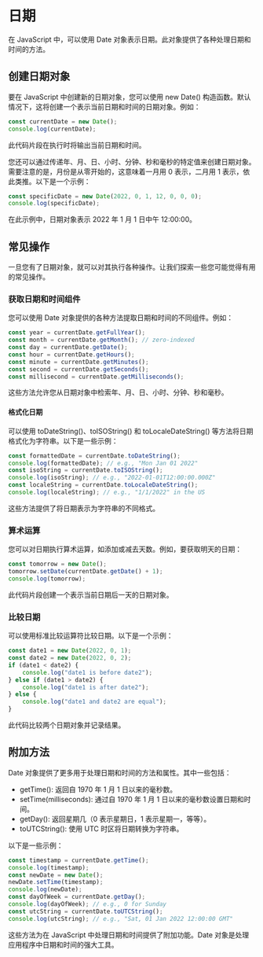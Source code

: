 # 日期

在 JavaScript 中，可以使用 Date 对象表示日期。此对象提供了各种处理日期和时间的方法。

## 创建日期对象

要在 JavaScript 中创建新的日期对象，您可以使用 new Date() 构造函数。默认情况下，这将创建一个表示当前日期和时间的日期对象。例如：

```javascript
const currentDate = new Date();
console.log(currentDate);
```

此代码片段在执行时将输出当前日期和时间。

您还可以通过传递年、月、日、小时、分钟、秒和毫秒的特定值来创建日期对象。需要注意的是，月份是从零开始的，这意味着一月用 0 表示，二月用 1 表示，依此类推。以下是一个示例：

```javascript
const specificDate = new Date(2022, 0, 1, 12, 0, 0, 0);
console.log(specificDate);
```

在此示例中，日期对象表示 2022 年 1 月 1 日中午 12:00:00。

## 常见操作

一旦您有了日期对象，就可以对其执行各种操作。让我们探索一些您可能觉得有用的常见操作。

### 获取日期和时间组件

您可以使用 Date 对象提供的各种方法提取日期和时间的不同组件。例如：

```javascript
const year = currentDate.getFullYear();
const month = currentDate.getMonth(); // zero-indexed
const day = currentDate.getDate();
const hour = currentDate.getHours();
const minute = currentDate.getMinutes();
const second = currentDate.getSeconds();
const millisecond = currentDate.getMilliseconds();
```

这些方法允许您从日期对象中检索年、月、日、小时、分钟、秒和毫秒。

#### 格式化日期

可以使用 toDateString()、toISOString() 和 toLocaleDateString() 等方法将日期格式化为字符串。以下是一些示例：

```javascript
const formattedDate = currentDate.toDateString();
console.log(formattedDate); // e.g., "Mon Jan 01 2022"
const isoString = currentDate.toISOString();
console.log(isoString); // e.g., "2022-01-01T12:00:00.000Z"
const localeString = currentDate.toLocaleDateString();
console.log(localeString); // e.g., "1/1/2022" in the US
```

这些方法提供了将日期表示为字符串的不同格式。

### 算术运算

您可以对日期执行算术运算，如添加或减去天数。例如，要获取明天的日期：

```javascript
const tomorrow = new Date();
tomorrow.setDate(currentDate.getDate() + 1);
console.log(tomorrow);
```

此代码片段创建一个表示当前日期后一天的日期对象。

### 比较日期

可以使用标准比较运算符比较日期。以下是一个示例：

```javascript
const date1 = new Date(2022, 0, 1);
const date2 = new Date(2022, 0, 2);
if (date1 < date2) {
    console.log("date1 is before date2");
} else if (date1 > date2) {
    console.log("date1 is after date2");
} else {
    console.log("date1 and date2 are equal");
}
```

此代码比较两个日期对象并记录结果。

## 附加方法

Date 对象提供了更多用于处理日期和时间的方法和属性。其中一些包括：

- getTime(): 返回自 1970 年 1 月 1 日以来的毫秒数。
- setTime(milliseconds): 通过自 1970 年 1 月 1 日以来的毫秒数设置日期和时间。
- getDay(): 返回星期几（0 表示星期日，1 表示星期一，等等）。
- toUTCString(): 使用 UTC 时区将日期转换为字符串。

以下是一些示例：

```javascript
const timestamp = currentDate.getTime();
console.log(timestamp);
const newDate = new Date();
newDate.setTime(timestamp);
console.log(newDate);
const dayOfWeek = currentDate.getDay();
console.log(dayOfWeek); // e.g., 0 for Sunday
const utcString = currentDate.toUTCString();
console.log(utcString); // e.g., "Sat, 01 Jan 2022 12:00:00 GMT"
```

这些方法为在 JavaScript 中处理日期和时间提供了附加功能。Date 对象是处理应用程序中日期和时间的强大工具。

